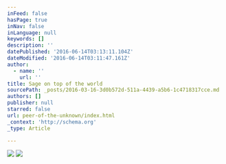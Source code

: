 ```yaml
---
inFeed: false
hasPage: true
inNav: false
inLanguage: null
keywords: []
description: ''
datePublished: '2016-06-14T03:13:11.104Z'
dateModified: '2016-06-14T03:11:47.161Z'
author:
  - name: ''
    url: ''
title: Sage on top of the world
sourcePath: _posts/2016-03-16-3d0b572d-511a-4439-a5b6-1c4718317cce.md
authors: []
publisher: null
starred: false
url: peer-of-the-unknown/index.html
_context: 'http://schema.org'
_type: Article

---
```

![](https://the-grid-user-content.s3-us-west-2.amazonaws.com/0a016e57-4a4c-4b29-a9da-288238810e99.jpg)
![](https://the-grid-user-content.s3-us-west-2.amazonaws.com/c6cf1c6e-d79e-46a8-835e-4f7d770ab274.png)